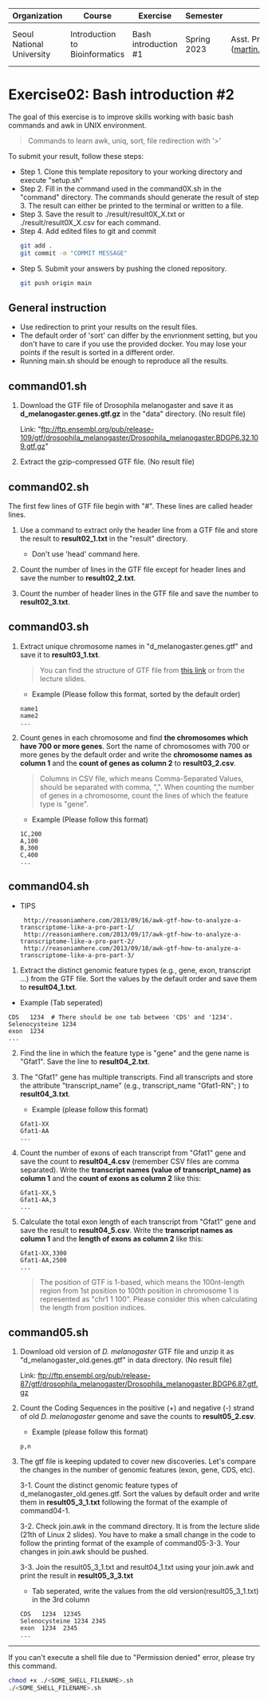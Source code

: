| Organization | Course | Exercise | Semester | Professor | T.A. | 
| --- | --- | --- | --- | --- | --- |
| Seoul National University | Introduction to Bioinformatics | Bash introduction #1 | Spring 2023 | Asst. Prof. M. Steinegger (martin.steinegger@snu.ac.kr) | Luna Jang (jse9512@snu.ac.kr) <br /> Rachel Kim (eunbelivable@snu.ac.kr)|

# Exercise02: Bash introduction #2

The goal of this exercise is to improve skills working with basic bash commands and awk in UNIX environment.

> Commands to learn
> awk, uniq, sort, file redirection with '>'

To submit your result, follow these steps:

- Step 1. Clone this template repository to your working directory and execute "setup.sh"
- Step 2. Fill in the command used in the command0X.sh in the "command" directory. The commands should generate the result of step 3. The result can either be printed to the terminal or written to a file.
- Step 3. Save the result to ./result/result0X_X.txt or ./result/result0X_X.csv for each command.
- Step 4. Add edited files to git and commit
   ```sh
   git add .
   git commit -m "COMMIT MESSAGE"
   ```
- Step 5. Submit your answers by pushing the cloned repository.
   ```sh
   git push origin main
   ```

## General instruction
- Use redirection to print your results on the result files.
- The default order of 'sort' can differ by the envrionment setting, but you don't have to care if you use the provided docker. You may lose your points if the result is sorted in a different order.
- Running main.sh should be enough to reproduce all the results.

## command01.sh
1. Download the GTF file of Drosophila melanogaster and save it as **d_melanogaster.genes.gtf.gz** in the "data" directory. (No result file)

   Link: "ftp://ftp.ensembl.org/pub/release-109/gtf/drosophila_melanogaster/Drosophila_melanogaster.BDGP6.32.109.gtf.gz"

2. Extract the gzip-compressed GTF file. (No result file)


## command02.sh
The first few lines of GTF file begin with "#". These lines are called header lines.

1. Use a command to extract only the header line from a GTF file and store the result to **result02_1.txt** in the "result" directory.
   - Don't use 'head' command here.
   
2. Count the number of lines in the GTF file except for header lines and save the number to **result02_2.txt**.

3. Count the number of header lines in the GTF file and save the number to **result02_3.txt**.

## command03.sh
1. Extract unique chromosome names in "d_melanogaster.genes.gtf" and save it to **result03_1.txt**.
   > You can find the structure of GTF file from [this link](https://en.wikipedia.org/wiki/General_feature_format)
   or from the lecture slides.
   - Example (Please follow this format, sorted by the default order)
   ```
   name1
   name2
   ...
   ```

2. Count genes in each chromosome and find **the chromosomes which have 700 or more genes**.
   Sort the name of chromosomes with 700 or more genes by the default order and write the **chromosome names as column 1** and
   the **count of genes as column 2** to **result03_2.csv**.
   > Columns in CSV file, which means Comma-Separated Values, should be separated with comma, ",".
   > When counting the number of genes in a chromosome, count the lines of which the feature type is "gene".
   - Example (Please follow this format)
   ```
   1C,200
   A,100
   B,300
   C,400
   ...
   ```

## command04.sh
- TIPS
  ```
   http://reasoniamhere.com/2013/09/16/awk-gtf-how-to-analyze-a-transcriptome-like-a-pro-part-1/
   http://reasoniamhere.com/2013/09/17/awk-gtf-how-to-analyze-a-transcriptome-like-a-pro-part-2/
   http://reasoniamhere.com/2013/09/18/awk-gtf-how-to-analyze-a-transcriptome-like-a-pro-part-3/ 
  ```
1.  Extract the distinct genomic feature types (e.g., gene, exon, transcript ...) from the GTF file.
    Sort the values by the default order and save them to **result04_1.txt**.
   - Example (Tab seperated)
   ```
   CDS   1234  # There should be one tab between 'CDS' and '1234'.
   Selenocysteine 1234
   exon  1234
   ...
   ```

2. Find the line in which the feature type is "gene" and the gene name is "Gfat1".
   Save the line to **result04_2.txt**.

3. The "Gfat1" gene has multiple transcripts. Find all transcripts and store the attribute "transcript_name" (e.g., transcript_name "Gfat1-RN"; ) to **result04_3.txt**.
   - Example (please follow this format)
   ```
   Gfat1-XX
   Gfat1-AA
   ...
   ```

4. Count the number of exons of each transcript from "Gfat1" gene and save the count to **result04_4.csv** (remember CSV files are comma separated). Write the **transcript names (value of transcript_name) as column 1** and the **count of exons as column 2** like this:
   ```
   Gfat1-XX,5
   Gfat1-AA,3
   ...
   ```

5. Calculate the total exon length of each transcript from "Gfat1" gene and save the result to **result04_5.csv**.
   Write the **transcript names as column 1** and the **length of exons as column 2** like this:
   ```
   Gfat1-XX,3300
   Gfat1-AA,2500
   ...
   ```
   > The position of GTF is 1-based, which means the 100nt-length region from 1st position to 100th position in chromosome 1 is represented as "chr1 1 100". Please consider this when calculating
   > the length from position indices.

## command05.sh
1. Download old version of *D. melanogaster* GTF file and unzip it as "d_melanogaster_old.genes.gtf" in data directory. (No result file)

   Link: ftp://ftp.ensembl.org/pub/release-87/gtf/drosophila_melanogaster/Drosophila_melanogaster.BDGP6.87.gtf.gz

2. Count the Coding Sequences in the positive (+) and negative (-) strand of old *D. melanogaster* genome
   and save the counts to **result05_2.csv**.
   - Example (please follow this format)
   ```
   p,n
   ```

3. The gtf file is keeping updated to cover new discoveries. Let's compare the changes in the number of genomic features (exon, gene, CDS, etc). 

   3-1. Count the distinct genomic feature types of d_melanogaster_old.genes.gtf. Sort the values by default order and write them in **result05_3_1.txt** following the format of the example of command04-1.

   3-2. Check join.awk in the command directory. It is from the lecture slide (21th of Linux 2 slides). You have to make a small change in the code to follow the printing format of the example of command05-3-3. Your changes in join.awk should be pushed.

   3-3. Join the result05_3_1.txt and result04_1.txt using your join.awk and print the result in **result05_3_3.txt**
   - Tab seperated, write the values from the old version(result05_3_1.txt) in the 3rd column
   ```
   CDS   1234  12345
   Selenocysteine 1234 2345
   exon  1234  2345
   ...
   ```
---

If you can't execute a shell file due to "Permission denied" error, please try this command.
```sh
chmod +x ./<SOME_SHELL_FILENAME>.sh
./<SOME_SHELL_FILENAME>.sh
```
